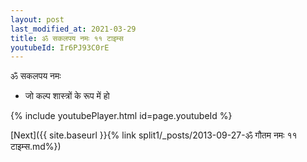 ```yaml
---
layout: post
last_modified_at: 2021-03-29
title: ॐ सकलपय नमः ११ टाइम्स
youtubeId: Ir6PJ93C0rE
---
```

 
 
 ॐ सकलपय नमः  
 
 -  जो कल्प शास्त्रों के रूप में हो 
 
  
 
  
 
 
 
 
 
 


{% include youtubePlayer.html id=page.youtubeId %}
 
[Next]({{ site.baseurl }}{% link  split1/_posts/2013-09-27-ॐ गौतम नमः ११ टाइम्स.md%})
 
